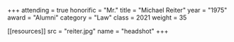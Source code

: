 +++
attending = true
honorific = "Mr."
title     = "Michael Reiter"
year      = "1975"
award     = "Alumni"
category  = "Law"
class     = 2021
weight    = 35

[[resources]]
  src  = "reiter.jpg"
  name = "headshot"
+++
